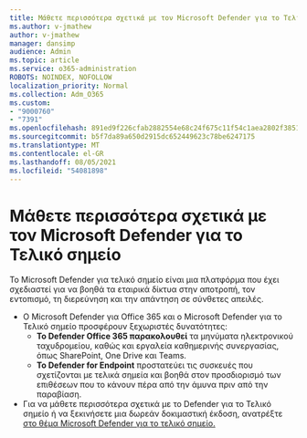 ```yaml
---
title: Μάθετε περισσότερα σχετικά με τον Microsoft Defender για το Τελικό σημείο
ms.author: v-jmathew
author: v-jmathew
manager: dansimp
audience: Admin
ms.topic: article
ms.service: o365-administration
ROBOTS: NOINDEX, NOFOLLOW
localization_priority: Normal
ms.collection: Adm_O365
ms.custom:
- "9000760"
- "7391"
ms.openlocfilehash: 891ed9f226cfab2882554e68c24f675c11f54c1aea2802f3851d42630af80df8
ms.sourcegitcommit: b5f7da89a650d2915dc652449623c78be6247175
ms.translationtype: MT
ms.contentlocale: el-GR
ms.lasthandoff: 08/05/2021
ms.locfileid: "54081898"
---
```

# <a name="learn-more-about-microsoft-defender-for-endpoint"></a>Μάθετε περισσότερα σχετικά με τον Microsoft Defender για το Τελικό σημείο

Το Microsoft Defender για τελικό σημείο είναι μια πλατφόρμα που έχει σχεδιαστεί για να βοηθά τα εταιρικά δίκτυα στην αποτροπή, τον εντοπισμό, τη διερεύνηση και την απάντηση σε σύνθετες απειλές.

- Ο Microsoft Defender για Office 365 και ο Microsoft Defender για το Τελικό σημείο προσφέρουν ξεχωριστές δυνατότητες:
  - **Το Defender Office 365 παρακολουθεί** τα μηνύματα ηλεκτρονικού ταχυδρομείου, καθώς και εργαλεία καθημερινής συνεργασίας, όπως SharePoint, One Drive και Teams.
  - **Το Defender for Endpoint** προστατεύει τις συσκευές που σχετίζονται με τελικά σημεία και βοηθά στον προσδιορισμό των επιθέσεων που το κάνουν πέρα από την άμυνα πριν από την παραβίαση.
- Για να μάθετε περισσότερα σχετικά με το Defender για το Τελικό σημείο ή να ξεκινήσετε μια δωρεάν δοκιμαστική έκδοση, ανατρέξτε [στο θέμα Microsoft Defender για το τελικό σημείο.](https://go.microsoft.com/fwlink/?linkid=2094113)
